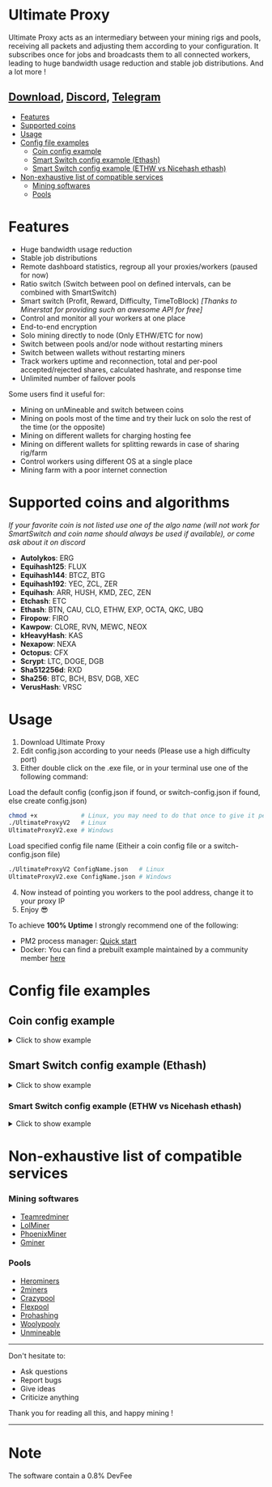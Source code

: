 # Ultimate Proxy

Ultimate Proxy acts as an intermediary between your mining rigs and pools, receiving all packets and adjusting them according to your configuration. It subscribes once for jobs and broadcasts them to all connected workers, leading to huge bandwidth usage reduction and stable job distributions. And a lot more !

## [Download](https://github.com/romslf/Ultimate-Proxy/releases), [Discord](https://discord.gg/zWsTZXBYYq), [Telegram](https://t.me/UltimateProxyChat)

- [Features](#features)
- [Supported coins](#supported-coins)
- [Usage](#usage)
- [Config file examples](#config-file-examples)
    + [Coin config example](#coin-config-example)
    + [Smart Switch config example (Ethash)](#smart-switch-config-example-ethash)
    + [Smart Switch config example (ETHW vs Nicehash ethash)](#smart-switch-config-example-ethw-vs-nicehash-ethash)
- [Non-exhaustive list of compatible services](#non-exhaustive-list-of-compatible-services)
    + [Mining softwares](#mining-softwares)
    + [Pools](#pools)

# Features

- Huge bandwidth usage reduction
- Stable job distributions
- Remote dashboard statistics, regroup all your proxies/workers (paused for now)
- Ratio switch (Switch between pool on defined intervals, can be combined with SmartSwitch)
- Smart switch (Profit, Reward, Difficulty, TimeToBlock) _[Thanks to Minerstat for providing such an awesome API for free]_
- Control and monitor all your workers at one place
- End-to-end encryption
- Solo mining directly to node (Only ETHW/ETC for now)
- Switch between pools and/or node without restarting miners
- Switch between wallets without restarting miners
- Track workers uptime and reconnection, total and per-pool accepted/rejected shares, calculated hashrate, and response time
- Unlimited number of failover pools

Some users find it useful for:

- Mining on unMineable and switch between coins
- Mining on pools most of the time and try their luck on solo the rest of the time (or the opposite)
- Mining on different wallets for charging hosting fee
- Mining on different wallets for splitting rewards in case of sharing rig/farm
- Control workers using different OS at a single place
- Mining farm with a poor internet connection

# Supported coins and algorithms
_If your favorite coin is not listed use one of the algo name (will not work for SmartSwitch and coin name should always be used if available), or come ask about it on discord_

- **Autolykos**: ERG
- **Equihash125**: FLUX
- **Equihash144**: BTCZ, BTG
- **Equihash192**: YEC, ZCL, ZER
- **Equihash**: ARR, HUSH, KMD, ZEC, ZEN
- **Etchash**: ETC
- **Ethash**: BTN, CAU, CLO, ETHW, EXP, OCTA, QKC, UBQ
- **Firopow**: FIRO
- **Kawpow**: CLORE, RVN, MEWC, NEOX
- **kHeavyHash**: KAS
- **Nexapow**: NEXA
- **Octopus**: CFX
- **Scrypt**: LTC, DOGE, DGB
- **Sha512256d**: RXD
- **Sha256**: BTC, BCH, BSV, DGB, XEC
- **VerusHash**: VRSC

# Usage

1. Download Ultimate Proxy
2. Edit config.json according to your needs (Please use a high difficulty port)
3. Either double click on the .exe file, or in your terminal use one of the following command:

Load the default config (config.json if found, or switch-config.json if found, else create config.json)
```bash
chmod +x            # Linux, you may need to do that once to give it permision to run
./UltimateProxyV2   # Linux
UltimateProxyV2.exe # Windows
```

Load specified config file name (Eitheir a coin config file or a switch-config.json file)
```bash
./UltimateProxyV2 ConfigName.json   # Linux
UltimateProxyV2.exe ConfigName.json # Windows
```

4. Now instead of pointing you workers to the pool address, change it to your proxy IP
5. Enjoy 😎

To achieve **100% Uptime** I strongly recommend one of the following:
- PM2 process manager: [Quick start](https://pm2.keymetrics.io/docs/usage/quick-start/)
- Docker: You can find a prebuilt example maintained by a community member [here](https://github.com/Bitofsin/ultimateproxy-docker)

# Config file examples

## Coin config example

<details>
<summary>Click to show example</summary>

```javascript
{
  "allowedAddresses": [
    "0.0.0.0"	// This allow every IP to connect to proxy, please remove it before adding only needed IPs
  ],
    "poolList": [
    {
      "address": "de.ethw.herominers.com",
      "port": 1147,
      "ssl": true,	// SSL Pool
      "ratio": 98	// Will mine for 98% of RatioWindowTimeHours before switching
    },
    {
      "address": "de.ethw.herominers.com",
      "port": 1147,
      "ratio": 1,	// Will mine for 1% of RatioWindowTimeHours before switching
      "wallet": "solo:ANOTHER WALLET",	// Will use this wallet instead of global Wallet (Note: "solo:" is used to solo mine on herominers)
      "password": "ANOTHER PASS"	// Will use this password instead of global Password
    },
    {
      "address": "192.168.1.30",
      "port": 8545,
      "node": true,	// Solo mining to node
      "ratio": 1	// Will mine for 1% of RatioWindowTimeHours before switching
    },
    {
      "address": "ethw.2miners.com",	// Will be only used as failover since no ratio is set
      "port": 2020
    }
  ],
  "Protocol": "Stratum", // The mining protocol used (Ethproxy/Stratum/Nicehash)
  "Coin": "ETHW",	// The coin you want to mine
  "Wallet": "YOUR WALLET HERE",	// Your mining wallet
  "Worker": "UltimateProxy",	// Proxy worker name
  "Password": "x",	// Proxy password
  "RatioWindowTimeHours": 1,  // Used for ratio switch strategie, minimum 1H maximum 24H
  "ProxyPort": 4444,	// Proxy port
  "ProxyCert": "",	// Set it if you want your workers to connect to proxy using SSL (See "Docs" folder create a .pfx file)
  "PrintStats": true,	// Display workers/pools stats
  "StatsIntervalSeconds": 60,	// Delay between PrintStats
  "NodeGetWorkIntervalMs": 500,	// Delay between node solo getWork requests
  "PrintJobs": true,	// Print new jobs or not
  "AllowDuplicateWorkerNames": false, // If you use duplicate worker names (workers will be deleted from stats table on disconnection)
  "SendStaleShares": true, // If we should send stale shares to pool
  "ForceWorkersReconnect": false // Reconnect workers on switch, NEED to be turned on if you use Stratum/Nicehash protocol and that your miner doesn't support set.extranonce request
}
```

</details>

## Smart Switch config example (Ethash)

<details>
<summary>Click to show example</summary>

```javascript
{
  "Coins": [
    "ETHW",
    "EXP",
    "QKC",
    "CLO"
  ],
  "Mode": "PROFIT",
  "MinimumTimeSeconds": 900,
  "MinimumDifferencePercent": 1,
  "ConfigList": [
    {
      "Coin": "ETHW",
      "FileName": "config-ETHW.json"
    },
    {
      "Coin": "EXP",
      "FileName": "config-EXP.json"
    },
    {
      "Coin": "QKC",
      "FileName": "config-QKC.json"
    },
    {
      "Coin": "CLO",
      "FileName": "config-CLO.json"
    }
  ]
}
```

</details>

### Smart Switch config example (ETHW vs Nicehash ethash)

<details>
<summary>Click to show example</summary>

```javascript
{
  "Coins": [
    "ETHW",
    "NH Ethash"
  ],
  "Mode": "PROFIT",
  "MinimumTimeSeconds": 900,
  "MinimumDifferencePercent": 1,
  "ConfigList": [
    {
      "Coin": "ETHW",
      "FileName": "config-ETHW.json"
    },
    {
      "Coin": "NH Ethash",
      "FileName": "config-NH-Ethash.json"
    }
  ]
}
```

</details>


# Non-exhaustive list of compatible services

### Mining softwares

- [Teamredminer](https://github.com/todxx/teamredminer)
- [LolMiner](https://github.com/Lolliedieb/lolMiner-releases)
- [PhoenixMiner](https://bitcointalk.org/index.php?topic=2647654.0)
- [Gminer](https://github.com/develsoftware/GMinerRelease)

### Pools

- [Herominers](https://herominers.com)
- [2miners](https://2miners.com)
- [Crazypool](https://crazypool.org/)
- [Flexpool](https://www.flexpool.io/)
- [Prohashing](https://prohashing.com/)
- [Woolypooly](https://woolypooly.com/)
- [Unmineable](https://unmineable.com/)

---

Don't hesitate to:
* Ask questions
* Report bugs
* Give ideas
* Criticize anything

Thank you for reading all this, and happy mining !

---

# Note

The software contain a 0.8% DevFee
